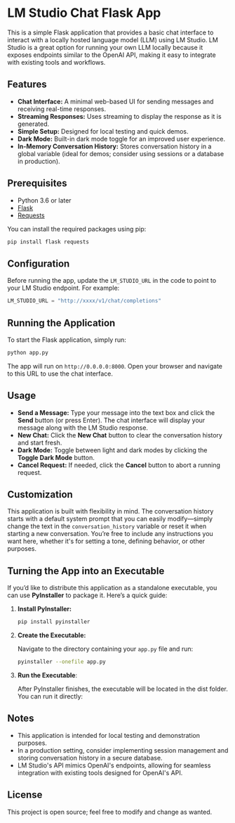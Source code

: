 
# LM Studio Chat Flask App

This is a simple Flask application that provides a basic chat interface to interact with a locally hosted language model (LLM) using LM Studio. LM Studio is a great option for running your own LLM locally because it exposes endpoints similar to the OpenAI API, making it easy to integrate with existing tools and workflows.

## Features

- **Chat Interface:** A minimal web-based UI for sending messages and receiving real-time responses.
- **Streaming Responses:** Uses streaming to display the response as it is generated.
- **Simple Setup:** Designed for local testing and quick demos.
- **Dark Mode:** Built-in dark mode toggle for an improved user experience.
- **In-Memory Conversation History:** Stores conversation history in a global variable (ideal for demos; consider using sessions or a database in production).

## Prerequisites

- Python 3.6 or later
- [Flask](https://flask.palletsprojects.com/)
- [Requests](https://docs.python-requests.org/)

You can install the required packages using pip:

```bash
pip install flask requests
```

## Configuration

Before running the app, update the `LM_STUDIO_URL` in the code to point to your LM Studio endpoint. For example:

```python
LM_STUDIO_URL = "http://xxxx/v1/chat/completions"
```

## Running the Application

To start the Flask application, simply run:

```bash
python app.py
```

The app will run on `http://0.0.0.0:8000`. Open your browser and navigate to this URL to use the chat interface.

## Usage

- **Send a Message:** Type your message into the text box and click the **Send** button (or press Enter). The chat interface will display your message along with the LM Studio response.
- **New Chat:** Click the **New Chat** button to clear the conversation history and start fresh.
- **Dark Mode:** Toggle between light and dark modes by clicking the **Toggle Dark Mode** button.
- **Cancel Request:** If needed, click the **Cancel** button to abort a running request.


## Customization

This application is built with flexibility in mind. The conversation history starts with a default system prompt that you can easily modify—simply change the text in the `conversation_history` variable or reset it when starting a new conversation. You’re free to include any instructions you want here, whether it's for setting a tone, defining behavior, or other purposes.

## Turning the App into an Executable

If you’d like to distribute this application as a standalone executable, you can use **PyInstaller** to package it. Here’s a quick guide:

1. **Install PyInstaller:**

   ```bash
   pip install pyinstaller
2. **Create the Executable:**

   Navigate to the directory containing your `app.py` file and run:

   ```bash
   pyinstaller --onefile app.py

3. **Run the Executable**:

    After PyInstaller finishes, the executable will be located in the dist folder. You can run it directly:

## Notes

- This application is intended for local testing and demonstration purposes.
- In a production setting, consider implementing session management and storing conversation history in a secure database.
- LM Studio's API mimics OpenAI's endpoints, allowing for seamless integration with existing tools designed for OpenAI's API.

## License

This project is open source; feel free to modify and change as wanted.